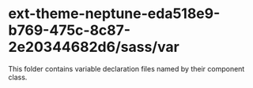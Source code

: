 # ext-theme-neptune-eda518e9-b769-475c-8c87-2e20344682d6/sass/var

This folder contains variable declaration files named by their component class.
